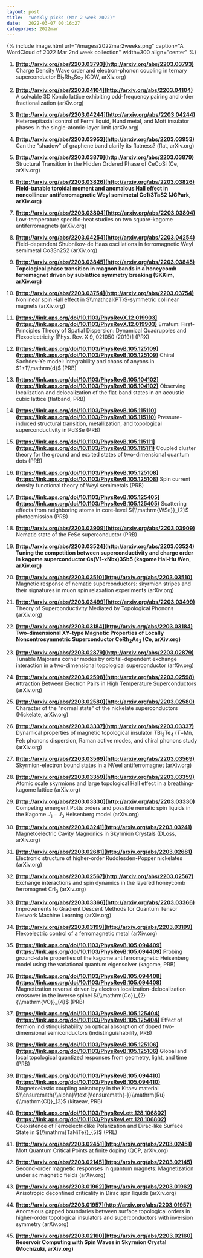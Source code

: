 ```yaml
---
layout: post
title:  "weekly picks (Mar 2 week 2022)"
date:   2022-03-07 00:16:27
categories: 2022mar
---
```


{% include image.html url="/images/2022mar2weeks.png" caption="A WordCloud of 2022 Mar 2nd week collection" width=300 align="center" %}

1. **[http://arxiv.org/abs/2203.03793](http://arxiv.org/abs/2203.03793)** Charge Density Wave order and electron-phonon coupling in ternary superconductor Bi$_2$Rh$_3$Se$_2$ (CDW, arXiv.org)

1. **[http://arxiv.org/abs/2203.04104](http://arxiv.org/abs/2203.04104)** A solvable 3D Kondo lattice exhibiting odd-frequency pairing and order fractionalization (arXiv.org)

1. **[http://arxiv.org/abs/2203.04244](http://arxiv.org/abs/2203.04244)** Heteroepitaxial control of Fermi liquid, Hund metal, and Mott insulator phases in the single-atomic-layer limit (arXiv.org)

1. **[http://arxiv.org/abs/2203.03953](http://arxiv.org/abs/2203.03953)** Can the \"shadow\" of graphene band clarify its flatness? (flat, arXiv.org)

1. **[http://arxiv.org/abs/2203.03879](http://arxiv.org/abs/2203.03879)** Structural Transition in the Hidden Ordered Phase of CeCoSi (Ce, arXiv.org)

1. **[http://arxiv.org/abs/2203.03826](http://arxiv.org/abs/2203.03826)** **Field-tunable toroidal moment and anomalous Hall effect in noncollinear antiferromagnetic Weyl semimetal Co1/3TaS2 (JGPark, arXiv.org)**

1. **[http://arxiv.org/abs/2203.03804](http://arxiv.org/abs/2203.03804)** Low-temperature specific-heat studies on two square-kagome antiferromagnets (arXiv.org)

1. **[http://arxiv.org/abs/2203.04254](http://arxiv.org/abs/2203.04254)** Field-dependent Shubnikov-de Haas oscillations in ferromagnetic Weyl semimetal Co3Sn2S2 (arXiv.org)

1. **[http://arxiv.org/abs/2203.03845](http://arxiv.org/abs/2203.03845)** **Topological phase transition in magnon bands in a honeycomb ferromagnet driven by sublattice symmetry breaking (SKKim, arXiv.org)**

1. **[http://arxiv.org/abs/2203.03754](http://arxiv.org/abs/2203.03754)** Nonlinear spin Hall effect in $\\mathcal{PT}$-symmetric collinear magnets (arXiv.org)




1. **[https://link.aps.org/doi/10.1103/PhysRevX.12.019903](https://link.aps.org/doi/10.1103/PhysRevX.12.019903)** Erratum: First-Principles Theory of Spatial Dispersion: Dynamical Quadrupoles and Flexoelectricity [Phys. Rev. X 9, 021050 (2019)] (PRX)

1. **[https://link.aps.org/doi/10.1103/PhysRevB.105.125109](https://link.aps.org/doi/10.1103/PhysRevB.105.125109)** Chiral Sachdev-Ye model: Integrability and chaos of anyons in $1+1\\mathrm{d}$ (PRB)

1. **[https://link.aps.org/doi/10.1103/PhysRevB.105.104102](https://link.aps.org/doi/10.1103/PhysRevB.105.104102)** Observing localization and delocalization of the flat-band states in an acoustic cubic lattice (flatband, PRB)

1. **[https://link.aps.org/doi/10.1103/PhysRevB.105.115110](https://link.aps.org/doi/10.1103/PhysRevB.105.115110)** Pressure-induced structural transition, metallization, and topological superconductivity in PdSSe (PRB)

1. **[https://link.aps.org/doi/10.1103/PhysRevB.105.115111](https://link.aps.org/doi/10.1103/PhysRevB.105.115111)** Coupled cluster theory for the ground and excited states of two-dimensional quantum dots (PRB)

1. **[https://link.aps.org/doi/10.1103/PhysRevB.105.125108](https://link.aps.org/doi/10.1103/PhysRevB.105.125108)** Spin current density functional theory of Weyl semimetals (PRB)

1. **[https://link.aps.org/doi/10.1103/PhysRevB.105.125405](https://link.aps.org/doi/10.1103/PhysRevB.105.125405)** Scattering effects from neighboring atoms in core-level ${\\mathrm{WSe}}_{2}$ photoemission (PRB)

1. **[http://arxiv.org/abs/2203.03909](http://arxiv.org/abs/2203.03909)** Nematic state of the FeSe superconductor (PRB)




1. **[http://arxiv.org/abs/2203.03524](http://arxiv.org/abs/2203.03524)** **Tuning the competition between superconductivity and charge order in kagome superconductor Cs(V1-xNbx)3Sb5 (kagome Hai-Hu Wen, arXiv.org)**

1. **[http://arxiv.org/abs/2203.03510](http://arxiv.org/abs/2203.03510)** Magnetic response of nematic superconductors: skyrmion stripes and their signatures in muon spin relaxation experiments (arXiv.org)

1. **[http://arxiv.org/abs/2203.03499](http://arxiv.org/abs/2203.03499)** Theory of Superconductivity Mediated by Topological Phonons (arXiv.org)

1. **[http://arxiv.org/abs/2203.03184](http://arxiv.org/abs/2203.03184)** **Two-dimensional XY-type Magnetic Properties of Locally Noncentrosymmetric Superconductor CeRh$_2$As$_2$ (Ce, arXiv.org)**

1. **[http://arxiv.org/abs/2203.02879](http://arxiv.org/abs/2203.02879)** Tunable Majorana corner modes by orbital-dependent exchange interaction in a two-dimensional topological superconductor (arXiv.org)

1. **[http://arxiv.org/abs/2203.02598](http://arxiv.org/abs/2203.02598)** Attraction Between Electron Pairs in High Temperature Superconductors (arXiv.org)

1. **[http://arxiv.org/abs/2203.02580](http://arxiv.org/abs/2203.02580)** Character of the "normal state" of the nickelate superconductors (Nickelate, arXiv.org)

1. **[http://arxiv.org/abs/2203.03337](http://arxiv.org/abs/2203.03337)** Dynamical properties of magnetic topological insulator $T$Bi$_{2}$Te$_{4}$ ($T=$Mn, Fe): phonons dispersion, Raman active modes, and chiral phonons study (arXiv.org)

1. **[http://arxiv.org/abs/2203.03569](http://arxiv.org/abs/2203.03569)** Skyrmion-electron bound states in a N\\'eel antiferromagnet (arXiv.org)

1. **[http://arxiv.org/abs/2203.03359](http://arxiv.org/abs/2203.03359)** Atomic scale skyrmions and large topological Hall effect in a breathing-kagome lattice (arXiv.org)

1. **[http://arxiv.org/abs/2203.03330](http://arxiv.org/abs/2203.03330)** Competing emergent Potts orders and possible nematic spin liquids in the Kagome $J_{1}-J_{3}$ Heisenberg model (arXiv.org)

1. **[http://arxiv.org/abs/2203.03241](http://arxiv.org/abs/2203.03241)** Magnetoelectric Cavity Magnonics in Skyrmion Crystals (DLoss, arXiv.org)

1. **[http://arxiv.org/abs/2203.02681](http://arxiv.org/abs/2203.02681)** Electronic structure of higher-order Ruddlesden-Popper nickelates (arXiv.org)

1. **[http://arxiv.org/abs/2203.02567](http://arxiv.org/abs/2203.02567)** Exchange interactions and spin dynamics in the layered honeycomb ferromagnet CrI$_3$ (arXiv.org)

1. **[http://arxiv.org/abs/2203.03366](http://arxiv.org/abs/2203.03366)** Improvements to Gradient Descent Methods for Quantum Tensor Network Machine Learning (arXiv.org)

1. **[http://arxiv.org/abs/2203.03199](http://arxiv.org/abs/2203.03199)** Flexoelectric control of a ferromagnetic metal (arXiv.org)




1. **[https://link.aps.org/doi/10.1103/PhysRevB.105.094409](https://link.aps.org/doi/10.1103/PhysRevB.105.094409)** Probing ground-state properties of the kagome antiferromagnetic Heisenberg model using the variational quantum eigensolver (kagome, PRB)

1. **[https://link.aps.org/doi/10.1103/PhysRevB.105.094408](https://link.aps.org/doi/10.1103/PhysRevB.105.094408)** Magnetization reversal driven by electron localization-delocalization crossover in the inverse spinel ${\\mathrm{Co}}_{2}{\\mathrm{VO}}_{4}$ (PRB)

1. **[https://link.aps.org/doi/10.1103/PhysRevB.105.125404](https://link.aps.org/doi/10.1103/PhysRevB.105.125404)** Effect of fermion indistinguishability on optical absorption of doped two-dimensional semiconductors (indistinguishability, PRB)

1. **[https://link.aps.org/doi/10.1103/PhysRevB.105.125106](https://link.aps.org/doi/10.1103/PhysRevB.105.125106)** Global and local topological quantized responses from geometry, light, and time (PRB)

1. **[https://link.aps.org/doi/10.1103/PhysRevB.105.094410](https://link.aps.org/doi/10.1103/PhysRevB.105.094410)** Magnetoelastic coupling anisotropy in the Kitaev material $\\ensuremath{\\alpha}\\text{\\ensuremath{-}}\\mathrm{Ru}{\\mathrm{Cl}}_{3}$ (kitaeav, PRB)

1. **[https://link.aps.org/doi/10.1103/PhysRevLett.128.106802](https://link.aps.org/doi/10.1103/PhysRevLett.128.106802)** Coexistence of Ferroelectriclike Polarization and Dirac-like Surface State in ${\\mathrm{TaNiTe}}_{5}$ (PRL)



1. **[http://arxiv.org/abs/2203.02451](http://arxiv.org/abs/2203.02451)** Mott Quantum Critical Points at finite doping (QCP, arXiv.org)

1. **[http://arxiv.org/abs/2203.02145](http://arxiv.org/abs/2203.02145)** Second-order magnetic responses in quantum magnets: Magnetization under ac magnetic fields (arXiv.org)

1. **[http://arxiv.org/abs/2203.01962](http://arxiv.org/abs/2203.01962)** Anisotropic deconfined criticality in Dirac spin liquids (arXiv.org)

1. **[http://arxiv.org/abs/2203.01957](http://arxiv.org/abs/2203.01957)** Anomalous gapped boundaries between surface topological orders in higher-order topological insulators and superconductors with inversion symmetry (arXiv.org)

1. **[http://arxiv.org/abs/2203.02160](http://arxiv.org/abs/2203.02160)** **Reservoir Computing with Spin Waves in Skyrmion Crystal (Mochizuki, arXiv.org)**
